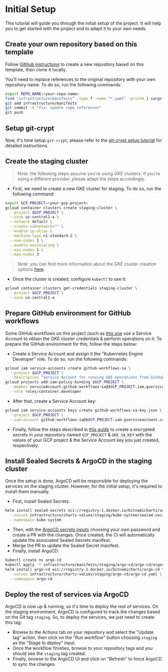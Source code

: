 # Initial Setup

This tutorial will guide you through the initial setup of the project. It will help you to get started with the project and to adapt it to your own needs.

## Create your own repository based on this template

Follow [GitHub instructions](https://docs.github.com/en/repositories/creating-and-managing-repositories/creating-a-repository-from-a-template) to create a new repository based on this template, then clone it locally.

You'll need to replace references to the original repository with your own repository name. To do so, run the following commands:

```bash
export REPO_NAME=<your-repo-name>
find "infrastructure/manifests" -type f -name "*.yaml" -print0 | xargs -0 sed -is "s#juan131/k8s-gitops-template#$REPO_NAME#g"
git add infrastructure/manifests
git commit -m "fix: update repo references"
git push
```

## Setup git-crypt

Now, it's time setup `git-crypt`, please refer to the [git-crypt setup tutorial](./git-crypt.md) for detailed instructions.

## Create the staging cluster

> Note: the following steps assume you're using GKE clusters. If you're using a different provider, please adapt the steps accordingly.

- First, we need to create a new GKE cluster for staging. To do so, run the following command:

```bash
export GCP_PROJECT=<your-gcp-project>
gcloud container clusters create staging-cluster \
  --project $GCP_PROJECT \
  --zone us-central1-a \
  --network default \
  --create-subnetwork="" \
  --enable-ip-alias \
  --machine-type n1-standard-2 \
  --num-nodes 1 \
  --enable-autoscaling \
  --min-nodes 1 \
  --max-nodes 3
```

> Note: you can find more information about the GKE cluster creation options [here](https://cloud.google.com/sdk/gcloud/reference/container/clusters/create).

- Once the cluster is created, configure `kubectl` to use it:

```bash
gcloud container clusters get-credentials staging-cluster \
  --project $GCP_PROJECT \
  --zone us-central1-a
```

## Prepare GitHub environment for GitHub workflows

Some GitHub workflows on this project (such as [this one](.github/workflows/update-sealed-secrets.yaml) use a Service Account to obtain the GKE cluster credentials & perform operations on it. To prepare the GitHub environment for this, follow the steps below:

- Create a Service Account and assign it the "Kubernetes Engine Developer" role. To do so, run the following commands:

```bash
gcloud iam service-accounts create github-workflows-sa \
  --project $GCP_PROJECT \
  --description "Service Account for running GKE operations from GitHub workflows"
gcloud projects add-iam-policy-binding $GCP_PROJECT \
  --member serviceAccount:github-workflows-sa@$GCP_PROJECT.iam.gserviceaccount.com \
  --role roles/container.developer
```

- After that, create a Service Account key:

```bash
gcloud iam service-accounts keys create github-workflows-sa-key.json \
  --project $GCP_PROJECT \
  --iam-account github-workflows-sa@$GCP_PROJECT.iam.gserviceaccount.com
```

- Finally, follow the steps described in [this guide](https://docs.github.com/en/actions/security-guides/encrypted-secrets#creating-encrypted-secrets-for-a-repository) to create a encrypted secrets in your repository named `GCP_PROJECT` & `GKE_SA_KEY` with the values of your GCP project & the Service Account key you just created, respectively.

## Install Sealed Secrets & ArgoCD in the staging cluster

Once the setup is done, ArgoCD will be responsible for deploying the services on the staging cluster. However, for the initial setup, it's required to install them manually.

- First, install Sealed Secrets:

```bash
helm install sealed-secrets oci://registry-1.docker.io/bitnamicharts/sealed-secrets \
  --values infrastructure/charts-values/staging/kube-system/sealed-secrets.yaml \
  --namespace kube-system
```

- Then, edit the [ArgoCD secrets inputs](../../infrastructure/secrets/staging/argo-cd.json) choosing your own password and create a PR with the changes. Once created, the CI will automatically update the associated Sealed Secrets manifest.
- Merge the PR to update the Sealed Secret manifest.
- Finally, install ArgoCD:

```bash
kubectl create ns argo-cd
kubectl apply -f infrastructure/manifests/staging/argo-cd/argo-cd/argocd-sealed-secret.json
helm install argo-cd oci://registry-1.docker.io/bitnamicharts/argo-cd \
  --values infrastructure/charts-values/staging/argo-cd/argo-cd.yaml \
  --namespace argo-cd
```

## Deploy the rest of services via ArgoCD

ArgoCD is now up & running, so it's time to deploy the rest of services. On the staging environment, ArgoCD is configured to track the changes based on the Git tag `staging`. So, to deploy the services, we just need to create this tag:

- Browse to the Actions tab on your repository and select the "Update tag" action, then click on the "Run workflow" button choosing `staging` as the "Stage to deploy" input.
- Once the workflow finishes, browse to your repository tags and you should see the `staging` tag created.
- Finally, browse to the ArgoCD UI and click on "Refresh" to force ArgoCD to sync the changes.
